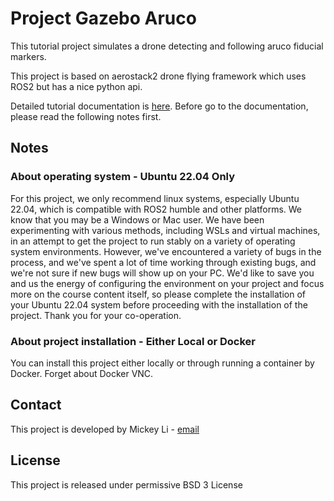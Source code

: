 # Project Gazebo Aruco

This tutorial project simulates a drone detecting and following aruco fiducial markers.

This project is based on aerostack2 drone flying framework which uses ROS2 but has a nice python api.

Detailed tutorial documentation is [here](https://wangguohao-github.github.io/project_gazebo_aruco/). Before go to the documentation, please read the following notes first.

## Notes
### About operating system - Ubuntu 22.04 Only
For this project, we only recommend linux systems, especially Ubuntu 22.04, which is compatible with ROS2 humble and other platforms. We know that you may be a Windows or Mac user. We have been experimenting with various methods, including WSLs and virtual machines, in an attempt to get the project to run stably on a variety of operating system environments. However, we've encountered a variety of bugs in the process, and we've spent a lot of time working through existing bugs, and we're not sure if new bugs will show up on your PC. We'd like to save you and us the energy of configuring the environment on your project and focus more on the course content itself, so please complete the installation of your Ubuntu 22.04 system before proceeding with the installation of the project. Thank you for your co-operation.
### About project installation - Either Local or Docker
You can install this project either locally or through running a container by Docker. Forget about Docker VNC.

## Contact

This project is developed by Mickey Li - [email](mickey.li@ucl.ac.uk)

## License

This project is released under permissive BSD 3 License


